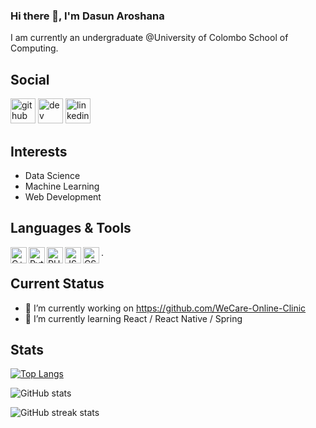 ### Hi there 👋, I'm Dasun Aroshana
I am currently an undergraduate @University of Colombo School of Computing.

## Social

[<img src='https://cdn.jsdelivr.net/npm/simple-icons@3.0.1/icons/github.svg' alt='github' height='40'>](https://github.com/AroshanaD)  [<img src='https://cdn.jsdelivr.net/npm/simple-icons@3.0.1/icons/dev-dot-to.svg' alt='dev' height='40'>](https://dev.to/https://dev.to/aroshanad)  [<img src='https://cdn.jsdelivr.net/npm/simple-icons@3.0.1/icons/linkedin.svg' alt='linkedin' height='40'>](https://www.linkedin.com/in/dasun-aroshana-2a7727189/)

## Interests

* Data Science
* Machine Learning
* Web Development

## Languages & Tools

<img align="left" alt="C++" width="26px" src="https://img.icons8.com/color/48/000000/c-plus-plus-logo.png" />
<img align="left" alt="Python" width="26px" src="https://img.icons8.com/color/50/000000/python--v1.png" />
<img align="left" alt="PHP" width="26px" src="https://img.icons8.com/ios-glyphs/30/000000/php.png" />
<img align="left" alt="JS" width="26px" src="https://img.icons8.com/windows/32/000000/js-squared.png" />
<img align="left" alt="CSS" width="26px" src="https://img.icons8.com/ios/50/000000/css.png" />.

## Current Status

- 🔭 I’m currently working on https://github.com/WeCare-Online-Clinic 
- 🌱 I’m currently learning React / React Native / Spring 

## Stats  

[![Top Langs](https://github-readme-stats.vercel.app/api/top-langs/?username=AroshanaD&theme=radical&layout=compact)](https://github.com/anuraghazra/github-readme-stats)

![GitHub stats](https://github-readme-stats.vercel.app/api?username=AroshanaD&show_icons=true&theme=radical)  

![GitHub streak stats](https://github-readme-streak-stats.herokuapp.com/?user=AroshanaD)  


